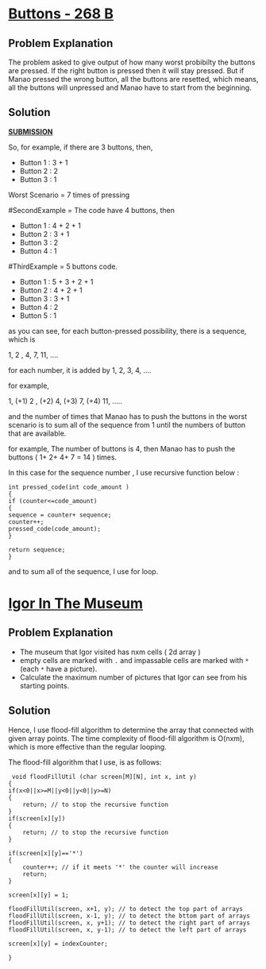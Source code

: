 # [Buttons - 268 B](http://codeforces.com/problemset/problem/268/B)

## Problem Explanation

The problem asked to give output of how many worst probibilty the buttons are pressed. If the right button is pressed then it will stay pressed. But if Manao pressed the wrong button, all the buttons are resetted, which means, all the buttons will unpressed and Manao have to start from the beginning.

## Solution

[**SUBMISSION**](http://codeforces.com/contest/268/submission/43337162)

So, for example, if there are 3 buttons, then,

- Button 1 : 3 + 1
- Button 2 : 2
- Button 3 : 1

Worst Scenario = 7 times of pressing

#SecondExample = The code have 4 buttons, then

- Button 1 : 4 + 2 + 1
- Button 2 : 3 + 1
- Button 3 : 2
- Button 4 : 1

#ThirdExample = 5 buttons code.

- Button 1 : 5 + 3 + 2 + 1
- Button 2 : 4 + 2 + 1
- Button 3 : 3 + 1
- Button 4 : 2
- Button 5 : 1

as you can see, for each button-pressed possibility, there is a sequence, which is

1, 2 , 4, 7, 11, ....

for each number, it is added by 1, 2, 3, 4, ....

for example,

1, (+1) 2 , (+2) 4, (+3) 7, (+4) 11, .....

and the number of times that Manao has to push the buttons in the worst scenario is to sum all of the sequence from 1 until the numbers of button that are available.

for example, The number of buttons is 4, then Manao has to push the buttons ( 1+ 2+ 4+ 7 = 14 ) times.

In this case for the sequence number , I use recursive function below :

    int pressed_code(int code_amount )
    {
    if (counter<=code_amount)
    {
    sequence = counter+ sequence;
    counter++;
    pressed_code(code_amount);
    }

    return sequence;
    }
    
and to sum all of the sequence, I use for loop.

# [Igor In The Museum](http://codeforces.com/contest/598/problem/D)

## Problem Explanation 
- The museum that Igor visited has nxm cells ( 2d array )
- empty cells are marked with `.` and impassable cells are marked with `*` (each `*` have a picture). 
- Calculate the maximum number of pictures that Igor can see from his starting points. 

## Solution 
Hence, I use flood-fill algorithm to determine the array that connected with given array points. The time complexity of flood-fill algorithm is O(nxm), which is more effective than the regular looping. 

The flood-fill algorithm that I use, is as follows: 

     void floodFillUtil (char screen[M][N], int x, int y)
    {
    if(x<0||x>=M||y<0||y<0||y>=N)
    {
        return; // to stop the recursive function
    }
    if(screen[x][y])
    {
        return; // to stop the recursive function
    }

    if(screen[x][y]=='*')
    {
        counter++; // if it meets '*' the counter will increase
        return;
    }

    screen[x][y] = 1;

    floodFillUtil(screen, x+1, y); // to detect the top part of arrays
    floodFillUtil(screen, x-1, y); // to detect the bttom part of arrays
    floodFillUtil(screen, x, y+1); // to detect the right part of arrays
    floodFillUtil(screen, x, y-1); // to detect the left part of arrays

    screen[x][y] = indexCounter;

    }



